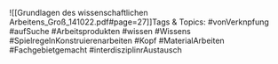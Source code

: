 
![[Grundlagen des wissenschaftlichen Arbeitens_Groß_141022.pdf#page=27]]Tags & Topics:
   #vonVerknpfung
   #aufSuche
   #Arbeitsprodukten
   #wissen
   #Wissens
   #SpielregelnKonstruierenarbeiten
   #Kopf
   #MaterialArbeiten
   #Fachgebietgemacht
   #interdisziplinrAustausch
